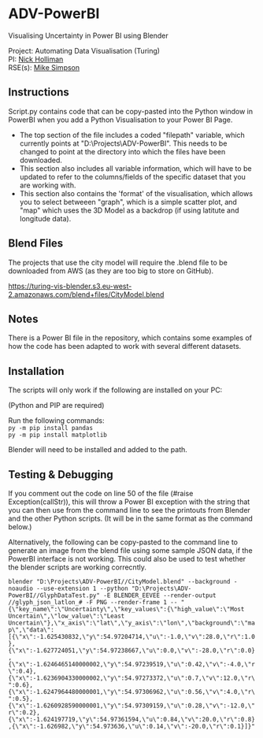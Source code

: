 # ADV-PowerBI
Visualising Uncertainty in Power BI using Blender

Project: Automating Data Visualisation (Turing)  
PI: [Nick Holliman](https://www.ncl.ac.uk/computing/people/profile/nickholliman.html)  
RSE(s): [Mike Simpson](https://www.ncl.ac.uk/digitalinstitute/staff/profile/mikesimpson.html)    

## Instructions
Script.py contains code that can be copy-pasted into the Python window in PowerBI when you add a Python Visualisation to your Power BI Page. 
* The top section of the file includes a coded "filepath" variable, which currently points at "D:\Projects\ADV-PowerBI". This needs to be changed to point at the directory into which the files have been downloaded. 
* This section also includes all variable information, which will have to be updated to refer to the columns/fields of the specific dataset that you are working with.
* This section also contains the 'format' of the visualisation, which allows you to select betweeen "graph", which is a simple scatter plot, and "map" which uses the 3D Model as a backdrop (if using latitute and longitude data).

## Blend Files 
The projects that use the city model will require the .blend file to be downloaded from AWS (as they are too big to store on GitHub).

https://turing-vis-blender.s3.eu-west-2.amazonaws.com/blend+files/CityModel.blend

## Notes
There is a Power BI file in the repository, which contains some examples of how the code has been adapted to work with several different datasets.

## Installation
The scripts will only work if the following are installed on your PC:

(Python and PIP are required)

Run the following commands:<br />
`py -m pip install pandas` <br />
`py -m pip install matplotlib` <br />

Blender will need to be installed and added to the path.

## Testing & Debugging
If you comment out the code on line 50 of the file (#raise Exception(callStr)), this will throw a Power BI exception with the string that you can then use from the command line to see the printouts from Blender and the other Python scripts. (It will be in the same format as the command below.)

Alternatively, the following can be copy-pasted to the command line to generate an image from the blend file using some sample JSON data, if the PowerBI interface is not working. This could also be used to test whether the blender scripts are working correcntly.

`blender "D:\Projects\ADV-PowerBI//CityModel.blend" --background -noaudio --use-extension 1 --python "D:\Projects\ADV-PowerBI//GlyphDataTest.py" -E BLENDER_EEVEE --render-output //glyph_json_latlon_# -F PNG --render-frame 1 -- "{\"key_name\":\"Uncertainty\",\"key_values\":{\"high_value\":\"Most Uncertain\",\"low_value\":\"Least Uncertain\"},\"x_axis\":\"lat\",\"y_axis\":\"lon\",\"background\":\"map\",\"data\":[{\"x\":-1.625430832,\"y\":54.97204714,\"u\":-1.0,\"v\":28.0,\"r\":1.0},{\"x\":-1.627724051,\"y\":54.97238667,\"u\":0.0,\"v\":-28.0,\"r\":0.0},{\"x\":-1.6246465140000002,\"y\":54.97239519,\"u\":0.42,\"v\":-4.0,\"r\":0.4},{\"x\":-1.6236904330000002,\"y\":54.97273372,\"u\":0.7,\"v\":12.0,\"r\":0.6},{\"x\":-1.6247964480000001,\"y\":54.97306962,\"u\":0.56,\"v\":4.0,\"r\":0.5},{\"x\":-1.6260928590000001,\"y\":54.97309159,\"u\":0.28,\"v\":-12.0,\"r\":0.2},{\"x\":-1.624197719,\"y\":54.97361594,\"u\":0.84,\"v\":20.0,\"r\":0.8},{\"x\":-1.626982,\"y\":54.973636,\"u\":0.14,\"v\":-20.0,\"r\":0.1}]}"`
